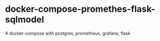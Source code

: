 # docker-compose-promethes-flask-sqlmodel
A docker-compose with postgres, prometheus, grafana, flask
